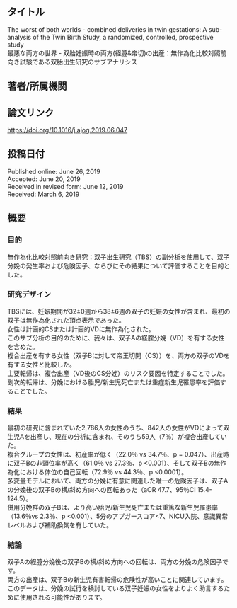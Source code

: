 ## タイトル
The worst of both worlds - combined deliveries in twin gestations: A sub-analysis of the Twin Birth Study, a randomized, controlled, prospective study  
最悪な両方の世界 - 双胎妊娠時の両方(経膣&帝切)の出産：無作為化比較対照前向き試験である双胎出生研究のサブアナリシス

## 著者/所属機関

## 論文リンク
https://doi.org/10.1016/j.ajog.2019.06.047

## 投稿日付
Published online: June 26, 2019  
Accepted: June 20, 2019  
Received in revised form: June 12, 2019  
Received: March 6, 2019

## 概要
### 目的
無作為化比較対照前向き研究：双子出生研究（TBS）の副分析を使用して、双子分娩の発生率および危険因子、ならびにその結果について評価することを目的とした。

### 研究デザイン
TBSには、妊娠期間が32±0週から38±6週の双子の妊娠の女性が含まれ、最初の双子は無作為化された頂点表示であった。  
女性は計画的CSまたは計画的VDに無作為化された。  
このサブ分析の目的のために、我々は、双子Aの経腟分娩（VD）を有する女性を含めた。  
複合出産を有する女性（双子Bに対して帝王切開（CS））を、両方の双子のVDを有する女性と比較した。  
主要転帰は、複合出産（VD後のCS分娩）のリスク要因を特定することでした。  
副次的転帰は、分娩における胎児/新生児死亡または重症新生児罹患率を評価することでした。

### 結果
最初の研究に含まれていた2,786人の女性のうち、842人の女性がVDによって双生児Aを出産し、現在の分析に含まれ、そのうち59人（7％）が複合出産していた。  
複合グループの女性は、初産率が低く（22.0％ vs 34.7％、p = 0.047）、出産時に双子Bの非頭位率が高く（61.0％ vs 27.3％、p <0.001）、そして双子Bの無作為化における体位の自己回転（72.9％ vs 44.3％、p <0.0001）。  
多変量モデルにおいて、両方の分娩に有意に関連した唯一の危険因子は、双子Aの分娩後の双子Bの横/斜め方向への回転あった（aOR 47.7、95％CI 15.4-124.5）。  
併用分娩群の双子Bは、より高い胎児/新生児死亡または重篤な新生児罹患率（13.6％vs 2.3％、p <0.001）、5分のアプガースコア<7、NICU入院、意識異常レベルおよび補助換気を有していた。

### 結論
双子Aの経膣分娩後の双子Bの横/斜め方向への回転は、両方の分娩の危険因子です。  
両方の出産は、双子Bの新生児有害転帰の危険性が高いことに関連しています。  
このデータは、分娩の試行を検討している双子妊娠の女性をよりよく助言するために使用される可能性があります。
